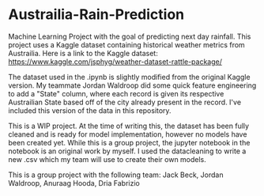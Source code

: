 # Austrailia-Rain-Prediction
Machine Learning Project with the goal of predicting next day rainfall. This project uses a Kaggle dataset containing historical weather metrics from Austrailia. Here is a link to the Kaggle dataset: https://www.kaggle.com/jsphyg/weather-dataset-rattle-package/

The dataset used in the .ipynb is slightly modified from the original Kaggle version. My teammate Jordan Waldroop did some quick feature engineering to add a "State" column, where each record is given its respective Austrailian State based off of the city already present in the record. I've included this version of the data in this repository.

This is a WIP project. At the time of writing this, the dataset has been fully cleaned and is ready for model implementation, however no models have been created yet. While this is a group project, the jupyter notebook in the notebook is an original work by myself. I used the datacleaning to write a new .csv which my team will use to create their own models. 

This is a group project with the following team: Jack Beck, Jordan Waldroop, Anuraag Hooda, Dria Fabrizio
